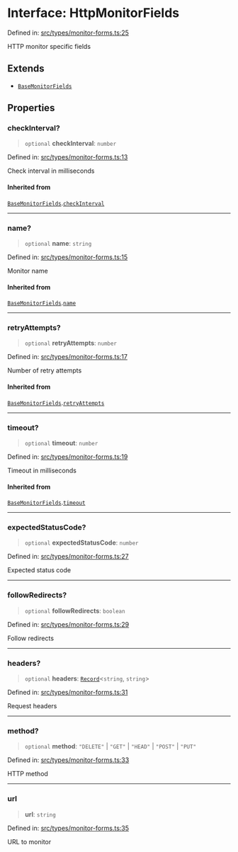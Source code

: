 # Interface: HttpMonitorFields

Defined in: [src/types/monitor-forms.ts:25](https://github.com/Nick2bad4u/Uptime-Watcher/blob/main/src/types/monitor-forms.ts#L25)

HTTP monitor specific fields

## Extends

- [`BaseMonitorFields`](BaseMonitorFields.md)

## Properties

### checkInterval?

> `optional` **checkInterval**: `number`

Defined in: [src/types/monitor-forms.ts:13](https://github.com/Nick2bad4u/Uptime-Watcher/blob/main/src/types/monitor-forms.ts#L13)

Check interval in milliseconds

#### Inherited from

[`BaseMonitorFields`](BaseMonitorFields.md).[`checkInterval`](BaseMonitorFields.md#checkinterval)

***

### name?

> `optional` **name**: `string`

Defined in: [src/types/monitor-forms.ts:15](https://github.com/Nick2bad4u/Uptime-Watcher/blob/main/src/types/monitor-forms.ts#L15)

Monitor name

#### Inherited from

[`BaseMonitorFields`](BaseMonitorFields.md).[`name`](BaseMonitorFields.md#name)

***

### retryAttempts?

> `optional` **retryAttempts**: `number`

Defined in: [src/types/monitor-forms.ts:17](https://github.com/Nick2bad4u/Uptime-Watcher/blob/main/src/types/monitor-forms.ts#L17)

Number of retry attempts

#### Inherited from

[`BaseMonitorFields`](BaseMonitorFields.md).[`retryAttempts`](BaseMonitorFields.md#retryattempts)

***

### timeout?

> `optional` **timeout**: `number`

Defined in: [src/types/monitor-forms.ts:19](https://github.com/Nick2bad4u/Uptime-Watcher/blob/main/src/types/monitor-forms.ts#L19)

Timeout in milliseconds

#### Inherited from

[`BaseMonitorFields`](BaseMonitorFields.md).[`timeout`](BaseMonitorFields.md#timeout)

***

### expectedStatusCode?

> `optional` **expectedStatusCode**: `number`

Defined in: [src/types/monitor-forms.ts:27](https://github.com/Nick2bad4u/Uptime-Watcher/blob/main/src/types/monitor-forms.ts#L27)

Expected status code

***

### followRedirects?

> `optional` **followRedirects**: `boolean`

Defined in: [src/types/monitor-forms.ts:29](https://github.com/Nick2bad4u/Uptime-Watcher/blob/main/src/types/monitor-forms.ts#L29)

Follow redirects

***

### headers?

> `optional` **headers**: [`Record`](https://www.typescriptlang.org/docs/handbook/utility-types.html#recordkeys-type)\<`string`, `string`\>

Defined in: [src/types/monitor-forms.ts:31](https://github.com/Nick2bad4u/Uptime-Watcher/blob/main/src/types/monitor-forms.ts#L31)

Request headers

***

### method?

> `optional` **method**: `"DELETE"` \| `"GET"` \| `"HEAD"` \| `"POST"` \| `"PUT"`

Defined in: [src/types/monitor-forms.ts:33](https://github.com/Nick2bad4u/Uptime-Watcher/blob/main/src/types/monitor-forms.ts#L33)

HTTP method

***

### url

> **url**: `string`

Defined in: [src/types/monitor-forms.ts:35](https://github.com/Nick2bad4u/Uptime-Watcher/blob/main/src/types/monitor-forms.ts#L35)

URL to monitor
